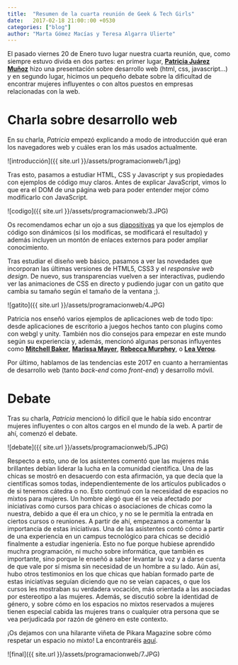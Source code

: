 ```yaml
---
title:  "Resumen de la cuarta reunión de Geek & Tech Girls"
date:   2017-02-18 21:00::00 +0530
categories: ["blog"]
author: "Marta Gómez Macías y Teresa Algarra Ulierte"
---
```


El pasado viernes 20 de Enero tuvo lugar nuestra cuarta reunión, que, como siempre estuvo divida en dos partes: en primer lugar, [__Patricia Juárez Muñoz__](https://twitter.com/ccsakuweb) hizo una presentación sobre desarrollo web (html, css, javascript...) y en segundo lugar, hicimos un pequeño debate sobre la dificultad de encontrar mujeres influyentes o con altos puestos en empresas relacionadas con la web.

# Charla sobre desarrollo web

En su charla, _Patricia_ empezó explicando a modo de introducción qué eran los navegadores web y cuáles eran los más usados actualmente.

![introducción]({{ site.url }}/assets/programacionweb/1.jpg)

Tras esto, pasamos a estudiar HTML, CSS y Javascript y sus propiedades con ejemplos de código muy claros. Antes de explicar JavaScript, vimos lo que era el DOM de una página web para poder entender mejor cómo modificarlo con JavaScript.

![codigo]({{ site.url }}/assets/programacionweb/3.JPG)

Os recomendamos echar un ojo a sus [diapositivas](http://websinlimites.develagora.com/) ya que los ejemplos de código son dinámicos (si los modificas, se modificará el resultado) y además incluyen un montón de enlaces externos para poder ampliar conocimiento.

Tras estudiar el diseño web básico, pasamos a ver las novedades que incorporan las últimas versiones  de HTML5, CSS3 y el _responsive web design_. De nuevo, sus transparencias vuelven a ser interactivas, pudiendo ver las animaciones de CSS en directo y pudiendo jugar con un gatito que cambia su tamaño según el tamaño de la ventana ;).

![gatito]({{ site.url }}/assets/programacionweb/4.JPG)

Patricia nos enseñó varios ejemplos de aplicaciones web de todo tipo: desde aplicaciones de escritorio a juegos hechos tanto con plugins como con webgl y unity. También nos dio consejos para empezar en este mundo según su experiencia y, además, mencionó algunas personas influyentes como [__Mitchell Baker__](https://twitter.com/mitchellbaker), [__Marissa Mayer__](https://twitter.com/marissamayer), [__Rebecca Murphey__](https://twitter.com/rmurphey), o [__Lea Verou__](https://twitter.com/leaverou).

Por último, hablamos de las tendencias este 2017 en cuanto a herramientas de desarrollo web (tanto _back-end_ como _front-end_) y desarrollo móvil.

# Debate

Tras su charla, _Patricia_ mencionó lo difícil que le había sido encontrar mujeres influyentes o con altos cargos en el mundo de la web. A partir de ahí, comenzó el debate.

![debate]({{ site.url }}/assets/programacionweb/5.JPG)

Respecto a esto, uno de los asistentes comentó que las mujeres más brillantes debían liderar la lucha en la comunidad científica. Una de las chicas se mostró en desacuerdo con esta afirmación, ya que decía que la científicas somos todas, independientemente de los artículos publicados o de si tenemos cátedra o no. Esto continuó con la necesidad de espacios no mixtos para mujeres. Un hombre alegó que él se veía afectado por iniciativas como cursos para chicas o asociaciones de chicas como la nuestra, debido a que él era un chico, y no se le permitía la entrada en ciertos cursos o reuniones. A partir de ahí, empezamos a comentar la importancia de estas iniciativas. Una de las asistentes contó cómo a partir de una experiencia en un campus tecnológico para chicas se decidió finalmente a estudiar ingeniería. Esto no fue porque hubiese aprendido muchra programación, ni mucho sobre informática, que también es importante, sino porque le enseñó a saber levantar la voz y a darse cuenta de que vale por sí misma sin necesidad de un hombre a su lado. Aún así, hubo otros testimonios en los que chicas que habían formado parte de estas iniciatívas seguían diciendo que no se veían capaces, o que los cursos les mostraban su verdadera vocación, más orientada a las asociadas por estereotipo a las mujeres. Además, se discutió sobre la identidad de género, y sobre cómo en los espacios no mixtos reservados a mujeres tienen especial cabida las mujeres trans o cualquier otra persona que se vea perjudicada por razón de género en este contexto.

¡Os dejamos con una hilarante viñeta de Pikara Magazine sobre cómo respetar un espacio no mixto! La encontraréis [aquí](http://www.pikaramagazine.com/2016/03/guia-practica-para-respetar-un-espacio-no-mixto/).

![final]({{ site.url }}/assets/programacionweb/7.JPG)
